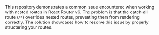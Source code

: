 This repository demonstrates a common issue encountered when working with nested routes in React Router v6.  The problem is that the catch-all route (`/*`) overrides nested routes, preventing them from rendering correctly. The solution showcases how to resolve this issue by properly structuring your routes.